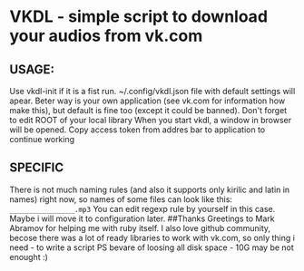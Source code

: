 # VKDL - simple script to download your audios from vk.com
## USAGE:
Use vkdl-init if it is a fist run. ~/.config/vkdl.json file with default settings will apear. 
Beter way is your own application (see vk.com for information how make this), but default is fine too (except it could be banned). Don't forget to edit ROOT of your local library
When you start vkdl, a window in browser will be opened. Copy access token from addres bar to application to continue working
## SPECIFIC
There is not much naming rules (and also it supports only kirilic and latin in names) right now, so names of some files can look like this:
`________________.mp3`
You can edit regexp rule by yourself in this case. Maybe i will move it to configuration later.
##Thanks
Greetings to Mark Abramov for helping me with ruby itself. I also love github community, becose there was a lot of ready libraries to work with vk.com, so only thing i need - to write a script
PS bevare of loosing all disk space - 10G may be not enought :)
